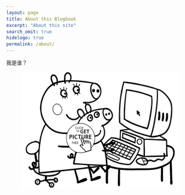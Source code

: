 ```yaml
---
layout: page
title: About this Blogbook
excerpt: "About this site"
search_omit: true
hidelogo: true
permalink: /about/
---
```


我是谁？

<figure>
    <img src="/images/header/peppa-pig-infront-of-computer.jpg" alt="peppa pig" class="center non-selectable"/>
</figure>


